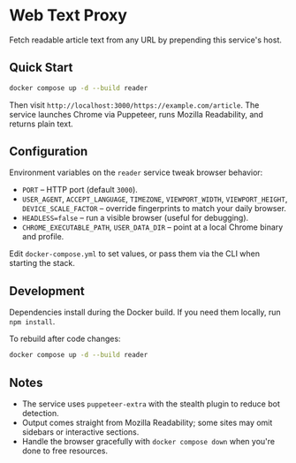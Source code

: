 # Web Text Proxy

Fetch readable article text from any URL by prepending this service's host.

## Quick Start

```sh
docker compose up -d --build reader
```

Then visit `http://localhost:3000/https://example.com/article`. The service launches Chrome via Puppeteer, runs Mozilla Readability, and returns plain text.

## Configuration

Environment variables on the `reader` service tweak browser behavior:

- `PORT` – HTTP port (default `3000`).
- `USER_AGENT`, `ACCEPT_LANGUAGE`, `TIMEZONE`, `VIEWPORT_WIDTH`, `VIEWPORT_HEIGHT`, `DEVICE_SCALE_FACTOR` – override fingerprints to match your daily browser.
- `HEADLESS=false` – run a visible browser (useful for debugging).
- `CHROME_EXECUTABLE_PATH`, `USER_DATA_DIR` – point at a local Chrome binary and profile.

Edit `docker-compose.yml` to set values, or pass them via the CLI when starting the stack.

## Development

Dependencies install during the Docker build. If you need them locally, run `npm install`.

To rebuild after code changes:

```sh
docker compose up -d --build reader
```

## Notes

- The service uses `puppeteer-extra` with the stealth plugin to reduce bot detection.
- Output comes straight from Mozilla Readability; some sites may omit sidebars or interactive sections.
- Handle the browser gracefully with `docker compose down` when you're done to free resources.
